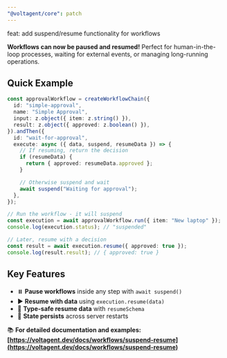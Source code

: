 ```yaml
---
"@voltagent/core": patch
---
```


feat: add suspend/resume functionality for workflows

**Workflows can now be paused and resumed!** Perfect for human-in-the-loop processes, waiting for external events, or managing long-running operations.

## Quick Example

```typescript
const approvalWorkflow = createWorkflowChain({
  id: "simple-approval",
  name: "Simple Approval",
  input: z.object({ item: z.string() }),
  result: z.object({ approved: z.boolean() }),
}).andThen({
  id: "wait-for-approval",
  execute: async ({ data, suspend, resumeData }) => {
    // If resuming, return the decision
    if (resumeData) {
      return { approved: resumeData.approved };
    }

    // Otherwise suspend and wait
    await suspend("Waiting for approval");
  },
});

// Run the workflow - it will suspend
const execution = await approvalWorkflow.run({ item: "New laptop" });
console.log(execution.status); // "suspended"

// Later, resume with a decision
const result = await execution.resume({ approved: true });
console.log(result.result); // { approved: true }
```

## Key Features

- ⏸️ **Pause workflows** inside any step with `await suspend()`
- ▶️ **Resume with data** using `execution.resume(data)`
- 📝 **Type-safe resume data** with `resumeSchema`
- 💾 **State persists** across server restarts

📚 **For detailed documentation and examples: [https://voltagent.dev/docs/workflows/suspend-resume](https://voltagent.dev/docs/workflows/suspend-resume)**
